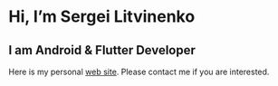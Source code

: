 # Hi, I’m Sergei Litvinenko
## I am Android & Flutter Developer

Here is my personal [web site](svlit.ru). Please contact me if you are interested.

